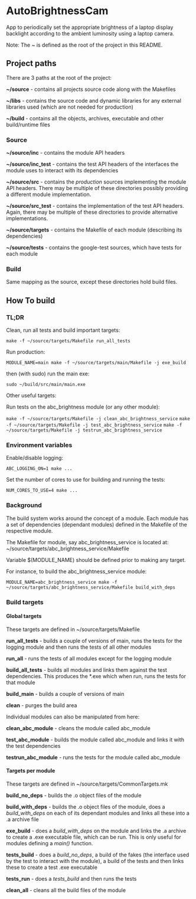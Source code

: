 # AutoBrightnessCam

App to periodically set the appropriate brightness of a laptop display backlight 
according to the ambient luminosity using a laptop camera.

Note: The ~ is defined as the root of the project in this README.

## Project paths

There are 3 paths at the root of the project:

**~/source** - contains all projects source code along with the Makefiles

**~/libs** - contains the source code and dynamic libraries for any external 
libraries used (which are not needed for production)

**~/build** - contains all the objects, archives, executable and other 
build/runtime files

### Source

**~/source/inc** - contains the module API headers

**~/source/inc_test** - contains the test API headers of the interfaces the 
module uses to interact with its dependencies

**~/source/src** - contains the *production* sources implementing the module API 
headers. There may be multiple of these directories possibly providing a 
different module implementation.

**~/source/src_test** - contains the implementation of the test API headers. 
Again, there may be multiple of these directories to provide alternative 
implementations.

**~/source/targets** - contains the Makefile of each module (describing its 
dependencies)

**~/source/tests** - contains the google-test sources, which have tests for each 
module

### Build

Same mapping as the source, except these directories hold build files.

## How To build

### TL;DR

Clean, run all tests and build important targets:

`make -f ~/source/targets/Makefile run_all_tests`

Run production:

`MODULE_NAME=main make -f ~/source/targets/main/Makefile -j exe_build`

then (with sudo) run the main exe:

`sudo ~/build/src/main/main.exe`

Other useful targets:

Run tests on the abc_brightness module (or any other module):

`make -f ~/source/targets/Makefile -j clean_abc_brightness_service`
`make -f ~/source/targets/Makefile -j test_abc_brightness_service`
`make -f ~/source/targets/Makefile -j testrun_abc_brightness_service`

### Environment variables

Enable/disable logging:

`ABC_LOGGING_ON=1 make ...`

Set the number of cores to use for building and running the
tests:

`NUM_CORES_TO_USE=4 make ...`

### Background

The build system works around the concept of a module. Each module has a set of 
dependencies (dependant modules) defined in the Makefile of the respective 
module.

The Makefile for module, say abc_brightness_service is located at:
~/source/targets/abc_brightness_service/Makefile

Variable $(MODULE_NAME) should be defined prior to making any target.

For instance, to build the abc_brightness_service module:

`MODULE_NAME=abc_brightness_service make -f ~/source/targets/abc_brightness_service/Makefile build_with_deps`

### Build targets 

#### Global targets

These targets are defined in ~/source/targets/Makefile

**run_all_tests** - builds a couple of versions of main, runs
the tests for the logging module and then runs the tests of
all other modules

**run_all** - runs the tests of all modules except for the
logging module

**build_all_tests** - builds all modules and links them
against the test dependencies. This produces the *.exe which
when run, runs the tests for that module

**build_main** - builds a couple of versions of main

**clean** - purges the build area

Individual modules can also be manipulated from here:

**clean_abc_module** - cleans the module called abc_module

**test_abc_module** - builds the module called abc_module and
links it with the test dependencies

**testrun_abc_module** - runs the tests for the module 
called abc_module

#### Targets per module

These targets are defined in ~/source/targets/CommonTargets.mk

**build_no_deps** - builds the .o object files 
of the module

**build_with_deps** - builds the .o object 
files of the module, does a *build_with_deps* on each of its dependant modules 
and links all these into a .a archive file

**exe_build** - does a *build_with_deps* on the module and links the .a archive 
to create a .exe executable file, which can be run. This is only useful for 
modules defining a *main()* function.

**tests_build** - does a *build_no_deps*, a build of the fakes (the interface 
used by the test to interact with the module), a build of the tests and then
links these to create a test .exe executable

**tests_run** - does a *tests_build* and then runs the tests

**clean_all** - cleans all the build files of the module
